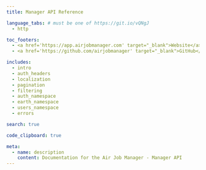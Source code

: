 ```yaml
---
title: Manager API Reference

language_tabs: # must be one of https://git.io/vQNgJ
  - http

toc_footers:
  - <a href='https://app.airjobmanager.com' target="_blank">Website</a>
  - <a href='https://github.com/airjobmanager' target="_blank">GitHub</a>

includes:
  - intro
  - auth_headers
  - localization
  - pagination
  - filtering
  - auth_namespace
  - earth_namespace
  - users_namespace
  - errors

search: true

code_clipboard: true

meta:
  - name: description
    content: Documentation for the Air Job Manager - Manager API
---
```


